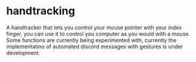 # handtracking
A handtracker that lets you control your mouse pointer with your index finger, you can use it to control you computer as you would with a mouse. Some functions are currently being experimented with, currently the implementatino of automated discord messages with gestures is under development.
